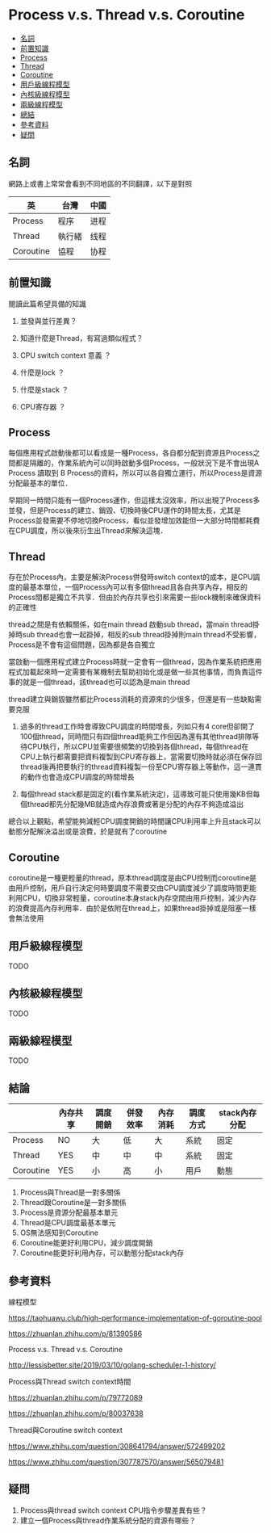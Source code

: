 # Process v.s. Thread v.s. Coroutine

- [名詞](#名詞])
- [前置知識](#前置知識)
- [Process](#Process)
- [Thread](#Thread)
- [Coroutine](#Coroutine)
- [用戶級線程模型](#用戶級線程模型)
- [內核級線程模型](#內核級線程模型)
- [兩級線程模型](#兩級線程模型)
- [總結](#總結)
- [參考資料](#參考資料)
- [疑問](#疑問)



## 名詞

網路上或書上常常會看到不同地區的不同翻譯，以下是對照

| 英        | 台灣   | 中國 |
| --------- | ------ | ---- |
| Process   | 程序   | 进程 |
| Thread    | 執行緒 | 线程 |
| Coroutine | 協程   | 协程 |



## 前置知識

閱讀此篇希望具備的知識

1. 並發與並行差異？

2. 知道什麼是Thread，有寫過類似程式？

3. CPU switch context 意義 ？

4. 什麼是lock  ？

5. 什麼是stack ？

6. CPU寄存器 ？

   

## Process

每個應用程式啟動後都可以看成是一種Process，各自都分配到資源且Process之間都是隔離的，作業系統內可以同時啟動多個Process，一般狀況下是不會出現A Process 讀取到 B Process的資料，所以可以各自獨立運行，所以Process是資源分配最基本的單位．

早期同一時間只能有一個Process運作，但這樣太沒效率，所以出現了Process多並發，但是Process的建立、銷毀、切換時後CPU運作的時間太長，尤其是Process並發需要不停地切換Process，看似並發增加效能但一大部分時間都耗費在CPU調度，所以後來衍生出Thread來解決這塊．



## Thread

存在於Process內，主要是解決Process併發時switch context的成本，是CPU調度的最基本單位，一個Process內可以有多個thread且各自共享內存，相反的Process間都是獨立不共享．但由於內存共享也引來需要一些lock機制來確保資料的正確性

thread之間是有依賴關係，如在main thread 啟動sub thread，當main thread掛掉時sub thread也會一起掛掉，相反的sub thread掛掉則main thread不受影響，Process是不會有這個問題，因為都是各自獨立

當啟動一個應用程式建立Process時就一定會有一個thread，因為作業系統把應用程式加載起來時一定需要有某機制去幫助初始化或是做一些其他事情，而負責這件事的就是一個thread，該thread也可以認為是main thread

thread建立與銷毀雖然都比Process消耗的資源來的少很多，但還是有一些缺點需要克服

1. 過多的thread工作時會導致CPU調度的時間增長，列如只有4 core但卻開了100個thread，同時間只有四個thread能夠工作但因為還有其他thread排隊等待CPU執行，所以CPU並需要很頻繁的切換到各個thread，每個thread在CPU上執行都需要把資料複製到CPU寄存器上，當需要切換時就必須在保存回thread後再把要執行的thread資料複製一份至CPU寄存器上等動作，這一連貫的動作也會造成CPU調度的時間增長

2. 每個thread stack都是固定的(看作業系統決定)，這導致可能只使用幾KB但每個thread都先分配幾MB就造成內存浪費或著是分配的內存不夠造成溢出

總合以上觀點，希望能夠減輕CPU調度開銷的時間讓CPU利用率上升且stack可以動態分配解決溢出或是浪費，於是就有了coroutine



## Coroutine

coroutine是一種更輕量的thread，原本thread調度是由CPU控制而coroutine是由用戶控制，用戶自行決定何時要調度不需要交由CPU調度減少了調度時間更能利用CPU，切換非常輕量，coroutine本身stack內存空間由用戶控制，減少內存的浪費提高內存利用率．由於是依附在thread上，如果thread掛掉或是阻塞一樣會無法使用



## 用戶級線程模型

TODO

## 內核級線程模型

TODO

## 兩級線程模型

TODO



## 結論

|           | 內存共享 | 調度開銷 | 併發效率 | 內存消耗 | 調度方式 | stack內存分配 |
| --------- | -------- | -------- | -------- | -------- | -------- | ------------- |
| Process   | NO       | 大       | 低       | 大       | 系統     | 固定          |
| Thread    | YES      | 中       | 中       | 中       | 系統     | 固定          |
| Coroutine | YES      | 小       | 高       | 小       | 用戶     | 動態          |

1. Process與Thread是一對多關係
2. Thread跟Coroutine是一對多關係
3. Process是資源分配最基本單元
4. Thread是CPU調度最基本單元
5. OS無法感知到Coroutine
6. Coroutine能更好利用CPU，減少調度開銷
7. Coroutine能更好利用內存，可以動態分配stack內存



## 參考資料

線程模型

https://taohuawu.club/high-performance-implementation-of-goroutine-pool

https://zhuanlan.zhihu.com/p/81390586



Process v.s. Thread v.s. Coroutine

http://lessisbetter.site/2019/03/10/golang-scheduler-1-history/



Process與Thread switch context時間

https://zhuanlan.zhihu.com/p/79772089

https://zhuanlan.zhihu.com/p/80037638



Thread與Coroutine switch context

https://www.zhihu.com/question/308641794/answer/572499202

https://www.zhihu.com/question/307787570/answer/565079481



## 疑問

1. Process與thread switch context CPU指令步驟差異有些？
2. 建立一個Process與thread作業系統分配的資源有哪些？